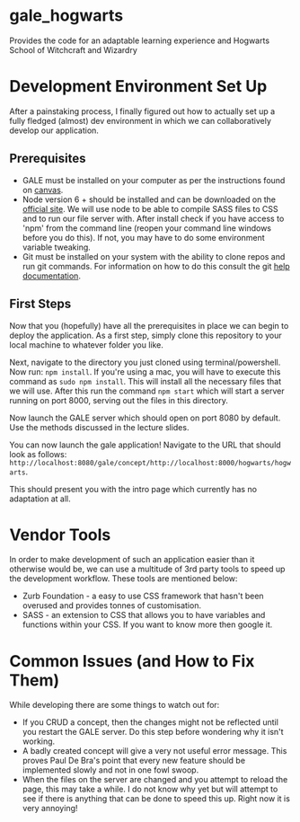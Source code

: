 # gale_hogwarts
Provides the code for an adaptable learning experience and Hogwarts School of Witchcraft and Wizardry

# Development Environment Set Up

After a painstaking process, I finally figured out how to actually set up a fully fledged (almost) dev environment in which we can collaboratively develop our application.

## Prerequisites
- GALE must be installed on your computer as per the instructions found on [canvas](https://canvas.tue.nl).
- Node version 6 + should be installed and can be downloaded on the [official site](https://nodejs.org/en/download/). We will use node to be able to compile SASS files to CSS and to run our file server with. After install check if you have access to 'npm' from the command line (reopen your command line windows before you do this). If not, you may have to do some environment variable tweaking.
- Git must be installed on your system with the ability to clone repos and run git commands. For information on how to do this consult the git [help documentation](https://help.github.com/articles/set-up-git/).

## First Steps
Now that you (hopefully) have all the prerequisites in place we can begin to deploy the application. As a first step, simply clone this repository to your local machine to whatever folder you like.

Next, navigate to the directory you just cloned using terminal/powershell. Now run: ```npm install```. If you're using a mac, you will have to execute this command as ```sudo npm install```. This will install all the necessary files that we will use. After this run the command ```npm start``` which will start a server running on port 8000, serving out the files in this directory.

Now launch the GALE server which should open on port 8080 by default. Use the methods discussed in the lecture slides.

You can now launch the gale application! Navigate to the URL that should look as follows: ```http://localhost:8080/gale/concept/http://localhost:8000/hogwarts/hogwarts```.

This should present you with the intro page which currently has no adaptation at all.

# Vendor Tools

In order to make development of such an application easier than it otherwise would be, we can use a multitude of 3rd party tools to speed up the development workflow. These tools are mentioned below:

- Zurb Foundation - a easy to use CSS framework that hasn't been overused and provides tonnes of customisation.
- SASS - an extension to CSS that allows you to have variables and functions within your CSS. If you want to know more then google it.

# Common Issues (and How to Fix Them)

While developing there are some things to watch out for:
- If you CRUD a concept, then the changes might not be reflected until you restart the GALE server. Do this step before wondering why it isn't working.
- A badly created concept will give a very not useful error message. This proves Paul De Bra's point that every new feature should be implemented slowly and not in one fowl swoop.
- When the files on the server are changed and you attempt to reload the page, this may take a while. I do not know why yet but will attempt to see if there is anything that can be done to speed this up. Right now it is very annoying!

